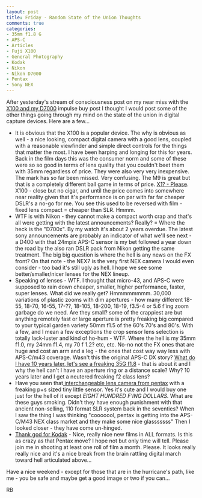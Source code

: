 ```yaml
---
layout: post
title: Friday - Random State of the Union Thoughts
comments: true
categories:
- 35mm f1.8 G
- APS-C
- Articles
- Fuji X100
- General Photography
- Kodak
- Nikon
- Nikon D7000
- Pentax
- Sony NEX
---
```

After yesterday's stream of consciousness post on my near miss with the <a href="http://www.amazon.com/gp/product/B0043RS864/ref=as_li_ss_tl?ie=UTF8&amp;tag=rbde-20&amp;linkCode=as2&amp;camp=217145&amp;creative=399373&amp;creativeASIN=B0043RS864">X100 and my D7000</a> impulse buy post I thought I would post some of the other things going through my mind on the state of the union in digital capture devices. Here are a few...
<ul>
	<li>It is obvious that the X100 is a popular device. The why is obvious as well - a nice looking, compact digital camera with a good lens, coupled with a reasonable viewfinder and simple direct controls for the things that matter the most. I have been harping and longing for this for years. Back in the film days this was the consumer norm and some of these were so so good in terms of lens quality that you couldn't beet them with 35mm regardless of price. They were also very very inexpensive. The mark has so far been missed. Very confusing. The M9 is great but that is a completely different ball game in terms of price. <a href="http://www.amazon.com/gp/product/B002NX13QC/ref=as_li_ss_tl?ie=UTF8&amp;tag=rbde-20&amp;linkCode=as2&amp;camp=217145&amp;creative=399369&amp;creativeASIN=B002NX13QC">X1? - Please</a>. X100 - close but no cigar, and until the price comes into somewhere near reality given that it's performance is on par with far far cheaper DSLR's a no-go for me. You see this used to be reversed with film - fixed lens compact = cheaper than SLR. Hmmm.</li>
	<li>WTF is with Nikon - they cannot make a compact worth crap and that's all were getting with the latest announcements? Really? = Where the heck is the "D700x". By my watch it's about 2 years overdue. The latest sony announcements are probably an indicator of what we'll see next - a D400 with that 24mpix APS-C sensor is my bet followed a year down the road by the also ran DSLR pack from Nikon getting the same treatment. The big big question is where the hell is any news on the FX front? On that note - the NEX7 is the very first NEX camera I would even consider - too bad it's still ugly as hell. I hope we see some better/smaller/nicer lenses for the NEX lineup.</li>
	<li>Speaking of lenses - WTF. I thought that micro-43, and APS-C were supposed to rain down cheaper, smaller, higher performance, faster, super lenses. What did we really get? Hmmmmmmmm. 30,000 variations of plastic zooms with dim apertures - how many different 18-55, 18-70, 16-55, 17-??, 18-105, 18-200, 18-19, f3.5-4 or 5.6 f'ing zoom garbage do we need. Are they small? some of the crappiest are but anything remotely fast or large aperture is pretty freaking big compared to your typical garden variety 50mm f1.5 of the 60's 70's and 80's. With a few, and I mean a few exceptions the crop sensor lens selection is totally lack-luster and kind of ho-hum - WTF. Where the hell is my 35mm f1.0, my 24mm f1.4, my 70 f 1.2? etc, etc. No-no not the FX ones that are huge and cost an arm and a leg - the ones that cost way way less with APS-C/m43 coverage. Wasn't this the original APS-C DX story? <a href="http://www.amazon.com/gp/product/B001S2PPT0/ref=as_li_ss_tl?ie=UTF8&amp;tag=rbde-20&amp;linkCode=as2&amp;camp=217145&amp;creative=399373&amp;creativeASIN=B001S2PPT0">What do I have 10 years later, let's see a freaking 35G f1.8</a> - that is about it and I why the hell can't I have an aperture ring or a distance scale? Why? 10 years later and I get a neutered freaking f2 class lens?</li>
	<li>Have you seen that<a href="http://www.amazon.com/gp/product/B005BG0IK0/ref=as_li_ss_tl?ie=UTF8&amp;tag=rbde-20&amp;linkCode=as2&amp;camp=217145&amp;creative=399373&amp;creativeASIN=B005BG0IK0"> interchangeable lens camera from pentax</a> with a freaking p+s sized tiny little sensor. Yes it's cute and I would buy one just for the hell of it except <em>EIGHT HUNDRED F'ING DOLLARS. </em>What are these guys smoking. Didn't they have enough punishment with that ancient non-selling, 110 format SLR system back in the seventies? When I saw the thing I was thinking "cooooool, pentax is getting into the APS-C/M43 NEX class market and they make some nice glasssssss" Then I looked closer - they have come un-hinged.</li>
	<li><a href="http://www.amazon.com/s?ie=UTF8&amp;x=0&amp;ref_=nb_sb_noss&amp;y=0&amp;field-keywords=kodak&amp;url=search-alias%3Delectronics#?url=search-alias=electronics?_encoding=UTF8&amp;tag=rbde-20&amp;linkCode=ur2&amp;camp=1789&amp;creative=390957">Thank god for Kodak</a> - Nice, really nice new films in ALL formats. Is this as crazy as that Pentax move? I hope not but only time will tell. Please join me in shooting at least one roll of film a month. Please. It looks really really nice and it's a nice break from the brain rattling digital march toward hell articulated above...</li>
</ul>
Have a nice weekend - except for those that are in the hurricane's path, like me - you be safe and maybe get a good image or two if you can...

RB